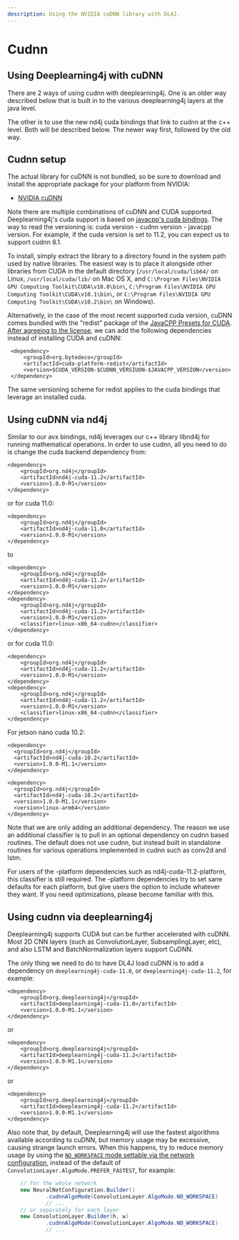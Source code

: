 ```yaml
---
description: Using the NVIDIA cuDNN library with DL4J.
---
```


# Cudnn

## Using Deeplearning4j with cuDNN

There are 2 ways of using cudnn with deeplearning4j. One is an older way described below that is built in to the various deeplearning4j layers at the java level.

The other is to use the new nd4j cuda bindings that link to cudnn at the c++ level. Both will be described below. The newer way first, followed by the old way.

## Cudnn setup

The actual library for cuDNN is not bundled, so be sure to download and install the appropriate package for your platform from NVIDIA:

* [NVIDIA cuDNN](https://developer.nvidia.com/cudnn)

Note there are multiple combinations of cuDNN and CUDA supported. Deeplearning4j's cuda support is based on [javacpp's cuda bindings](https://search.maven.org/artifact/org.bytedeco/cuda). The way to read the versioning is: cuda version - cudnn version - javacpp version. For example, if the cuda version is set to 11.2, you can expect us to support cudnn 8.1.

To install, simply extract the library to a directory found in the system path used by native libraries. The easiest way is to place it alongside other libraries from CUDA in the default directory (`/usr/local/cuda/lib64/` on Linux, `/usr/local/cuda/lib/` on Mac OS X, and `C:\Program Files\NVIDIA GPU Computing Toolkit\CUDA\v10.0\bin\`, `C:\Program Files\NVIDIA GPU Computing Toolkit\CUDA\v10.1\bin\`, or `C:\Program Files\NVIDIA GPU Computing Toolkit\CUDA\v10.2\bin\` on Windows).

Alternatively, in the case of the most recent supported cuda version, cuDNN comes bundled with the "redist" package of the [JavaCPP Presets for CUDA](https://github.com/bytedeco/javacpp-presets/tree/master/cuda). [After agreeing to the license](https://github.com/bytedeco/javacpp-presets/tree/master/cuda#license-agreements), we can add the following dependencies instead of installing CUDA and cuDNN:

```markup
 <dependency>
     <groupId>org.bytedeco</groupId>
     <artifactId>cuda-platform-redist</artifactId>
     <version>$CUDA_VERSION-$CUDNN_VERSIUON-$JAVACPP_VERSION</version>
 </dependency>
```

The same versioning scheme for redist applies to the cuda bindings that leverage an installed cuda.

## Using cuDNN via nd4j

Similar to our avx bindings, nd4j leverages our c++ library libnd4j for running mathematical operations. In order to use cudnn, all you need to do is change the cuda backend dependency from:

```markup
<dependency>
    <groupId>org.nd4j</groupId>
    <artifactId>nd4j-cuda-11.2</artifactId>
    <version>1.0.0-M1</version>
</dependency>
```

or for cuda 11.0:

```markup
<dependency>
    <groupId>org.nd4j</groupId>
    <artifactId>nd4j-cuda-11.0</artifactId>
    <version>1.0.0-M1</version>
</dependency>
```

to

```markup
<dependency>
    <groupId>org.nd4j</groupId>
    <artifactId>nd4j-cuda-11.2</artifactId>
    <version>1.0.0-M1</version>
</dependency>
<dependency>
    <groupId>org.nd4j</groupId>
    <artifactId>nd4j-cuda-11.2</artifactId>
    <version>1.0.0-M1</version>
    <classifier>linux-x86_64-cudnn</classifier>
</dependency>
```

or for cuda 11.0:

```markup
<dependency>
    <groupId>org.nd4j</groupId>
    <artifactId>nd4j-cuda-11.2</artifactId>
    <version>1.0.0-M1</version>
</dependency>
<dependency>
    <groupId>org.nd4j</groupId>
    <artifactId>nd4j-cuda-11.2</artifactId>
    <version>1.0.0-M1</version>
    <classifier>linux-x86_64-cudnn</classifier>
</dependency>
```

For jetson nano cuda 10.2:

```
<dependency>
  <groupId>org.nd4j</groupId>
  <artifactId>nd4j-cuda-10.2</artifactId>
  <version>1.0.0-M1.1</version>
</dependency>

<dependency>
  <groupId>org.nd4j</groupId>
  <artifactId>nd4j-cuda-10.2</artifactId>
  <version>1.0.0-M1.1</version>
  <version>linux-arm64</version>
</dependency>
```



Note that we are only adding an additional dependency. The reason we use an additional classifier is to pull in an optional dependency on cudnn based routines. The default does not use cudnn, but instead built in standalone routines for various operations implemented in cudnn such as conv2d and lstm.

For users of the -platform dependencies such as nd4j-cuda-11.2-platform, this classifier is still required. The -platform dependencies try to set sane defaults for each platform, but give users the option to include whatever they want. If you need optimizations, please become familiar with this.

## Using cudnn via deeplearning4j

Deeplearning4j supports CUDA but can be further accelerated with cuDNN. Most 2D CNN layers (such as ConvolutionLayer, SubsamplingLayer, etc), and also LSTM and BatchNormalization layers support CuDNN.

The only thing we need to do to have DL4J load cuDNN is to add a dependency on `deeplearning4j-cuda-11.0`, or `deeplearning4j-cuda-11.2`, for example:

```markup
<dependency>
    <groupId>org.deeplearning4j</groupId>
    <artifactId>deeplearning4j-cuda-11.0</artifactId>
    <version>1.0.0-M1.1</version>
</dependency>
```

or

```markup
<dependency>
    <groupId>org.deeplearning4j</groupId>
    <artifactId>deeplearning4j-cuda-11.2</artifactId>
    <version>1.0.0-M1.1</version>
</dependency>
```

or

```markup
<dependency>
    <groupId>org.deeplearning4j</groupId>
    <artifactId>deeplearning4j-cuda-11.2</artifactId>
    <version>1.0.0-M1.1</version>
</dependency>
```

Also note that, by default, Deeplearning4j will use the fastest algorithms available according to cuDNN, but memory usage may be excessive, causing strange launch errors. When this happens, try to reduce memory usage by using the [`NO_WORKSPACE` mode settable via the network configuration](https://app.gitbook.com/api/%7B%7Bpage.version%7D%7D/org/deeplearning4j/nn/conf/layers/ConvolutionLayer.Builder.html#cudnnAlgoMode-org.deeplearning4j.nn.conf.layers.ConvolutionLayer.AlgoMode-), instead of the default of `ConvolutionLayer.AlgoMode.PREFER_FASTEST`, for example:

```java
    // for the whole network
    new NeuralNetConfiguration.Builder()
            .cudnnAlgoMode(ConvolutionLayer.AlgoMode.NO_WORKSPACE)
            // ...
    // or separately for each layer
    new ConvolutionLayer.Builder(h, w)
            .cudnnAlgoMode(ConvolutionLayer.AlgoMode.NO_WORKSPACE)
            // ...
```

